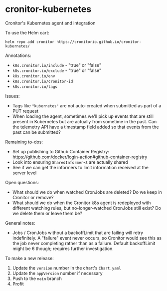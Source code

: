 # cronitor-kubernetes

Cronitor's Kubernetes agent and integration

To use the Helm cart:

    helm repo add cronitor https://cronitorio.github.io/cronitor-kubernetes/


Annotations: 
* `k8s.cronitor.io/include` - "true" or "false"
* `k8s.cronitor.io/exclude` - "true" or "false"
* `k8s.cronitor.io/env`
* `k8s.cronitor.io/cronitor-id`
* `k8s.cronitor.io/tags`

Issues:
* Tags like `"kubernetes"` are not auto-created when submitted as part of a PUT request
* When loading the agent, sometimes we'll pick up events that are still present in Kubernetes but are actually
from sometime in the past. Can the telemetry API have a timestamp field added so that events from the past 
can be submitted?
  
Remaining to-dos:
* Set up publishing to Github Container Registry: https://github.com/docker/login-action#github-container-registry
* Look into ensuring `SharedInformer`-s are actually shared
* See if we can get the informers to limit information received at the server level

Open questions:
* What should we do when watched CronJobs are deleted? Do we keep in Cronitor or remove?
* What should we do when the Cronitor k8s agent is redeployed with different watching rules, but 
no-longer-watched CronJobs still exist? Do we delete them or leave them be?

General notes:
* Jobs / CronJobs without a backoffLimit that are failing will retry indefinitely. A "failure" event never occurs, so
Cronitor would see this as the job never completing rather than as a failure. Default backoffLimit might be 6 though;
requires further investigation.
  

To make a new release:
1. Update the `version` number in the chart's `Chart.yaml`
2. Update the `appVersion` number if necessary
3. Push to the `main` branch
4. Profit